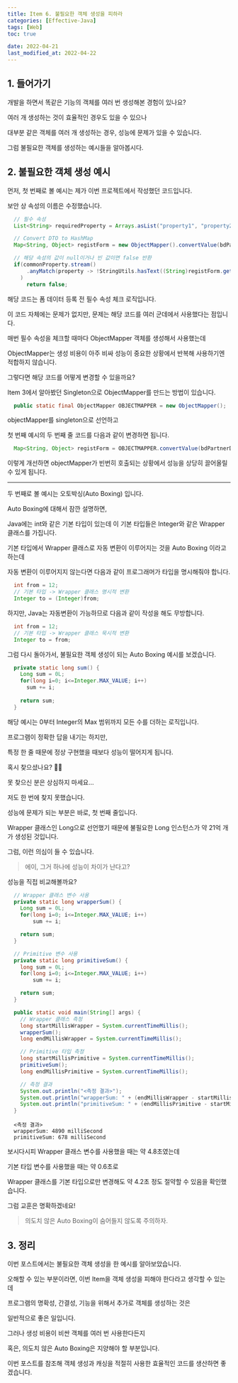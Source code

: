 ```yaml
---
title: Item 6. 불필요한 객체 생성을 피하라
categories: [Effective-Java]
tags: [Web]
toc: true

date: 2022-04-21
last_modified_at: 2022-04-22
---
```


## 1. 들어가기

개발을 하면서 똑같은 기능의 객체를 여러 번 생성해본 경험이 있나요?

여러 개 생성하는 것이 효율적인 경우도 있을 수 있으나

대부분 같은 객체를 여러 개 생성하는 경우, 성능에 문제가 있을 수 있습니다.

그럼 불필요한 객체를 생성하는 예시들을 알아봅시다.

## 2. 불필요한 객체 생성 예시

먼저, 첫 번째로 볼 예시는 제가 이번 프로젝트에서 작성했던 코드입니다.

보안 상 속성의 이름은 수정했습니다.

```java
  // 필수 속성
  List<String> requiredProperty = Arrays.asList("property1", "property2", "property3", "property4", "property5");

  // Convert DTO to HashMap
  Map<String, Object> registForm = new ObjectMapper().convertValue(bdPartnerDto, HashMap.class);

  // 해당 속성의 값이 null이거나 빈 값이면 false 반환
  if(commonProperty.stream()
      .anyMatch(property -> !StringUtils.hasText((String)registForm.get(property)))
    )
      return false;
```

해당 코드는 폼 데이터 등록 전 필수 속성 체크 로직입니다.

이 코드 자체에는 문제가 없지만, 문제는 해당 코드를 여러 군데에서 사용했다는 점입니다.

매번 필수 속성을 체크할 때마다 ObjectMapper 객체를 생성해서 사용했는데

ObjectMapper는 생성 비용이 아주 비싸 성능이 중요한 상황에서 반복해 사용하기엔 적합하지 않습니다.

그렇다면 해당 코드를 어떻게 변경할 수 있을까요?

Item 3에서 알아봤던 Singleton으로 ObjectMapper를 만드는 방법이 있습니다.

```java
  public static final ObjectMapper OBJECTMAPPER = new ObjectMapper();
```

objectMapper를 singleton으로 선언하고

첫 번째 예시의 두 번째 줄 코드를 다음과 같이 변경하면 됩니다.

```java
  Map<String, Object> registForm = OBJECTMAPPER.convertValue(bdPartnerDto, HashMap.class);
```

이렇게 개선하면 objectMapper가 빈번히 호출되는 상황에서 성능을 상당히 끌어올릴 수 있게 됩니다.

<hr>
두 번째로 볼 예시는 오토박싱(Auto Boxing) 입니다.

Auto Boxing에 대해서 잠깐 설명하면,

Java에는 int와 같은 기본 타입이 있는데 이 기본 타입들은 Integer와 같은 Wrapper 클래스를 가집니다.

기본 타입에서 Wrapper 클래스로 자동 변환이 이루어지는 것을 Auto Boxing 이라고 하는데

자동 변환이 이루어지지 않는다면 다음과 같이 프로그래머가 타입을 명시해줘야 합니다.

```java
  int from = 12;
  // 기본 타입 -> Wrapper 클래스 명시적 변환
  Integer to = (Integer)from;
```

하지만, Java는 자동변환이 가능하므로 다음과 같이 작성을 해도 무방합니다.

```java
  int from = 12;
  // 기본 타입 -> Wrapper 클래스 묵시적 변환
  Integer to = from;
```

그럼 다시 돌아가서, 불필요한 객체 생성이 되는 Auto Boxing 예시를 보겠습니다.

```java
  private static long sum() {
    Long sum = 0L;
    for(long i=0; i<=Integer.MAX_VALUE; i++)
      sum += i;
    
    return sum;
  }
```

해당 예시는 0부터 Integer의 Max 범위까지 모든 수를 더하는 로직입니다.

프로그램이 정확한 답을 내기는 하지만,

특정 한 줄 때문에 정상 구현했을 때보다 성능이 떨어지게 됩니다.

혹시 찾으셨나요? 🤔🤔

못 찾으신 분은 상심하지 마세요...

저도 한 번에 찾지 못했습니다.

성능에 문제가 되는 부분은 바로, 첫 번째 줄입니다.

Wrapper 클래스인 Long으로 선언했기 때문에 불필요한 Long 인스턴스가 약 21억 개가 생성된 것입니다.

그럼, 이런 의심이 들 수 있습니다.

> 에이, 그거 하나에 성능이 차이가 난다고?

성능을 직접 비교해볼까요?

```java
  // Wrapper 클래스 변수 사용
  private static long wrapperSum() {
    Long sum = 0L;
    for(long i=0; i<=Integer.MAX_VALUE; i++)
        sum += i;

    return sum;
  }

  // Primitive 변수 사용
  private static long primitiveSum() {
    long sum = 0L;
    for(long i=0; i<=Integer.MAX_VALUE; i++)
        sum += i;

    return sum;
  }

  public static void main(String[] args) {
    // Wrapper 클래스 측정
    long startMillisWrapper = System.currentTimeMillis();
    wrapperSum();
    long endMillisWrapper = System.currentTimeMillis();

    // Primitive 타입 측정
    long startMillisPrimitive = System.currentTimeMillis();
    primitiveSum();
    long endMillisPrimitive = System.currentTimeMillis();

    // 측정 결과
    System.out.println("<측정 결과>");
    System.out.println("wrapperSum: " + (endMillisWrapper - startMillisWrapper) + " milliSecond");
    System.out.println("primitiveSum: " + (endMillisPrimitive - startMillisPrimitive) + " milliSecond");
  }
```

```
  <측정 결과>
  wrapperSum: 4890 milliSecond
  primitiveSum: 678 milliSecond
```

보시다시피 Wrapper 클래스 변수를 사용했을 때는 약 4.8초였는데

기본 타입 변수를 사용했을 때는 약 0.6초로

Wrapper 클래스를 기본 타입으로만 변경해도 약 4.2초 정도 절약할 수 있음을 확인했습니다. 

그럼 교훈은 명확하겠네요!

> 의도치 않은 Auto Boxing이 숨어들지 않도록 주의하자.

## 3. 정리

이번 포스트에서는 불필요한 객체 생성을 한 예시를 알아보았습니다.

오해할 수 있는 부분이라면, 이번 Item을 객체 생성을 피해야 한다라고 생각할 수 있는데

프로그램의 명확성, 간결성, 기능을 위해서 추가로 객체를 생성하는 것은

일반적으로 좋은 일입니다.

그러나 생성 비용이 비싼 객체를 여러 번 사용한다든지

혹은, 의도치 않은 Auto Boxing은 지양해야 할 부분입니다.

이번 포스트를 참조해 객체 생성과 캐싱을 적절히 사용한 효율적인 코드를 생산하면 좋겠습니다.